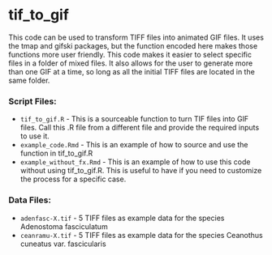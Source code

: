 # tif_to_gif

This code can be used to transform TIFF files into animated GIF files. It uses the tmap and gifski packages, but the function encoded here makes those functions more user friendly. This code makes it easier to select specific files in a folder of mixed files. It also allows for the user to generate more than one GIF at a time, so long as all the initial TIFF files are located in the same folder. 

### Script Files:

- `tif_to_gif.R` - This is a sourceable function to turn TIF files into GIF files. Call this .R file from a different file and provide the required inputs to use it. 
- `example_code.Rmd` - This is an example of how to source and use the function in tif_to_gif.R
- `example_without_fx.Rmd` - This is an example of how to use this code without using tif_to_gif.R. This is useful to have if you need to customize the process for a specific case. 

### Data Files:

- `adenfasc-X.tif` - 5 TIFF files as example data for the species Adenostoma fasciculatum
- `ceanramu-X.tif` - 5 TIFF files as example data for the species Ceanothus cuneatus var. fascicularis